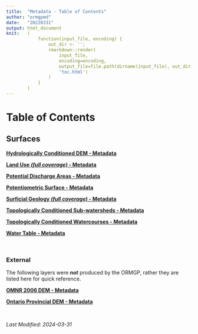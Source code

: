 ```yaml
---
title:  "Metadata - Table of Contents"
author: "ormgpmd"
date:   "20220331"
output: html_document
knit:   (
            function(input_file, encoding) {
                out_dir <- '';
                rmarkdown::render(
                    input_file,
                    encoding=encoding,
                    output_file=file.path(dirname(input_file), out_dir,
                    'toc.html')
                )
            }
        )
---
```



# Table of Contents

## Surfaces


**[Hydrologically Conditioned DEM - Metadata](/metadata/surfaces/hdem.html)**

**[Land Use _(full coverage)_ - Metadata](/metadata/surfaces/land_use.html)**

**[Potential Discharge Areas - Metadata](/metadata/surfaces/potential_discharge.html)**

**[Potentiometric Surface - Metadata](/metadata/surfaces/potentiometric_surface.html)**

**[Surficial Geology _(full coverage)_ - Metadata](/metadata/surfaces/surficial_geology.html)**

**[Topologically Conditioned Sub-watersheds - Metadata](/metadata/surfaces/topo_sws.html)**

**[Topologically Conditioned Watercourses - Metadata](/metadata/surfaces/topo_watercourse.html)**

**[Water Table - Metadata](/metadata/surfaces/water_table.html)**



<br>

### External

The following layers were __*not*__ produced by the ORMGP, rather they are listed here for quick reference.

**[OMNR 2006 DEM - Metadata](/metadata/external/mnr2006dem/LIO%20MNR%20DEM%2010m%20Metadata.pdf)**

**[Ontario Provincial DEM - Metadata](/metadata/external/pdem/)**



<br>

*Last Modified: 2024-03-31*
